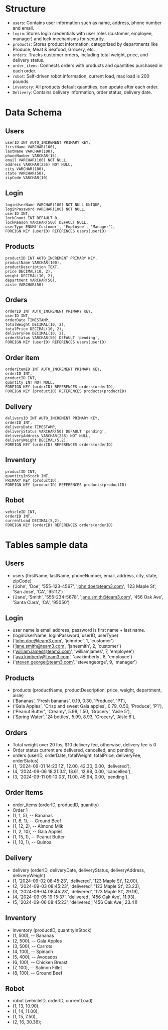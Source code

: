 # Structure
- `users`: Contains user information such as name, address, phone number and email.
- `login`: Stores login credentials with user roles (customer, employee, manager) and lock mechanisms for security.
- `products`: Stores product information, categorized by departments like Produce, Meat & Seafood, Grocery, etc.
- `orders`: Tracks customer orders, including total weight, price, and delivery status.
- `order_items`: Connects orders with products and quantities purchased in each order.
- `robot`: Self-driven robot information, current load, max load is 200 pounds.
- `inventory`: All products default quantities, can update after each order.
- `Delivery`:  Contains delivery information, order status, delivery date. 

# Data Schema
## Users
    userID INT AUTO_INCREMENT PRIMARY KEY,
    firstName VARCHAR(100),
    lastName VARCHAR(100),
    phoneNumber VARCHAR(15),
    email VARCHAR(100) NOT NULL,
    address VARCHAR(255) NOT NULL,
    city VARCHAR(100),
    state VARCHAR(50),
    zipCode VARCHAR(10)
## Login
    loginUserName VARCHAR(100) NOT NULL UNIQUE,
    loginPassword VARCHAR(100) NOT NULL,
    userID INT,
    lockCount INT DEFAULT 0,
    lockReason VARCHAR(500) DEFAULT NULL,
	userType ENUM('Customer', 'Employee', 'Manager'),
    FOREIGN KEY (userID) REFERENCES users(userID)
## Products
    productID INT AUTO_INCREMENT PRIMARY KEY,
    productName VARCHAR(100),
    productDescription TEXT,
    price DECIMAL(10, 2),
    weight DECIMAL(10, 2),
    department VARCHAR(50),
    aisle VARCHAR(50)
## Orders
    orderID INT AUTO_INCREMENT PRIMARY KEY,
    userID INT,
    orderDate TIMESTAMP,
    totalWeight DECIMAL(10, 2),
    totalPrice DECIMAL(10, 2),
    deliveryFee DECIMAL(10, 2),
    orderStatus VARCHAR(50) DEFAULT 'pending',
    FOREIGN KEY (userID) REFERENCES users(userID)
## Order item
    orderItemID INT AUTO_INCREMENT PRIMARY KEY,
    orderID INT,
    productID INT,
    quantity INT NOT NULL,
    FOREIGN KEY (orderID) REFERENCES orders(orderID),
    FOREIGN KEY (productID) REFERENCES products(productID)
## Delivery 
    deliveryID INT AUTO_INCREMENT PRIMARY KEY,
    orderID INT,
    deliveryDate TIMESTAMP,
    deliveryStatus VARCHAR(50) DEFAULT 'pending',
    deliveryAddress VARCHAR(255) NOT NULL,
    deliveryWeight DECIMAL(5,2),
    FOREIGN KEY (orderID) REFERENCES orders(orderID)
## Inventory
    productID INT,
    quantityInStock INT,
    PRIMARY KEY (productID),
    FOREIGN KEY (productID) REFERENCES products(productID)
## Robot
    vehicleID INT,
    orderID INT,
    currentLoad DECIMAL(5,2),
    FOREIGN KEY (orderID) REFERENCES orders(orderID)


# Tables sample data
## Users
- users (firstName, lastName, phoneNumber, email, address, city, state, zipCode)
- ('John', 'Doe', '555-123-4567', 'john.doe@team3.com', '123 Maple St', 'San Jose', 'CA', '95112')
- ('Jane', 'Smith', '555-234-5678', 'jane.smith@team3.com', '456 Oak Ave', 'Santa Clara', 'CA', '95050')

## Login 
- user name is email address, password is first name + last name. 
- (loginUserName, loginPassword, userID, userType) 
- ('john.doe@team3.com', 'johndoe', 1, 'customer') 
- ('jane.smith@team3.com', 'janesmith', 2, 'customer')
- ('william.james@team3.com', 'williamjames', 7, 'employee')
- ('ava.kimberly@team3.com', 'avakimberly', 8, 'employee')
- ('steven.george@team3.com', 'stevengeorge', 9, 'manager')

## Products
- products (productName, productDescription, price, weight, department, aisle)
- ('Bananas', 'Fresh bananas', 0.19, 0.30, 'Produce', 'P1'),
- ('Gala Apples', 'Crisp and sweet Gala apples', 0.79, 0.50, 'Produce', 'P1'),
- ('Peanut Butter', 'Creamy', 5.99, 1.50, 'Grocery', 'Aisle 5'),
- ('Spring Water', '24 bottles', 5.99, 8.93, 'Grocery', 'Aisle 6'),

## Orders
- Total weight over 20 lbs, $10 delivery fee, otherwise, delivery fee is 0
- Order status current are delivered, cancelled, and pending
- orders (userID, orderDate, totalWeight, totalPrice, deliveryFee, orderStatus)
- (1, '2024-09-01 14:23:12', 12.00, 42.30, 0.00, 'delivered'),
- (4, '2024-09-06 18:21:34', 18.61, 12.98, 0.00, 'cancelled'),
- (3, '2024-09-11 09:10:03', 11.00, 45.94, 0.00, 'pending'),

## Order Items
- order_items (orderID, productID, quantity)
- Order 1
- (1, 1, 5),  -- Bananas
- (1, 8, 1),  -- Ground Beef
- (1, 12, 2), -- Almond Milk
- (1, 2, 10), -- Gala Apples
- (1, 15, 1), -- Peanut Butter
- (1, 10, 1), -- Quinoa

## Delivery
- delivery (orderID, deliveryDate, deliveryStatus, deliveryAddress, deliveryWeight)
- (1, '2024-09-02 08:45:23', 'delivered', '123 Maple St', 12.00),
- (2, '2024-09-03 08:45:23', 'delivered', '123 Maple St', 23.23),
- (3, '2024-09-04 08:45:23', 'delivered', '123 Maple St', 29.19),
- (4, '2024-09-05 19:15:37', 'delivered', '456 Oak Ave', 11.93),
- (5, '2024-09-06 08:45:23', 'delivered', '456 Oak Ave', 23.41)

## Inventory
- inventory (productID, quantityInStock)
- (1, 500),   -- Bananas
- (2, 500),   -- Gala Apples
- (3, 500),    -- Carrots
- (4, 100),    -- Spinach
- (5, 400),    -- Avocados
- (6, 100),    -- Chicken Breast
- (7, 100),    -- Salmon Fillet
- (8, 100),    -- Ground Beef

## Robot
- robot (vehicleID, orderID, currentLoad) 
- (1, 13, 10.90),
- (1, 14, 11.00),
- (1, 15, 7.50),
- (2, 16, 30.36);